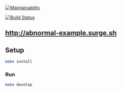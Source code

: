 [![Maintainability](https://api.codeclimate.com/v1/badges/a99a88d28ad37a79dbf6/maintainability)](https://codeclimate.com/github/codeclimate/codeclimate/maintainability)

[![Build Status](https://travis-ci.org/craz3r/project-lvl3-s270.svg?branch=master)](https://travis-ci.org/craz3r/project-lvl3-s270)

## http://abnormal-example.surge.sh

## Setup

```sh
make install
```

### Run

```sh
make develop
```
